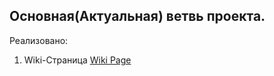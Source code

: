 ## Основная(Актуальная) ветвь проекта.

Реализовано: 

1. Wiki-Страница [Wiki Page](https://github.com/DOESNT-GAME/tmp/wiki/Project-Wiki)

